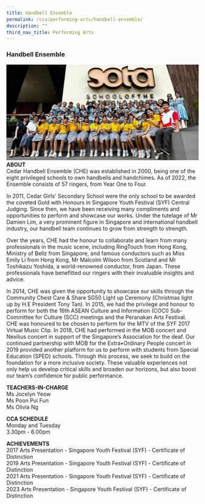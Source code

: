 ```yaml
---
title: Handbell Ensemble
permalink: /cca/performing-arts/handbell-ensemble/
description: ""
third_nav_title: Performing Arts
---
```

### Handbell Ensemble


![](/images/handbell2023.jpg)
**ABOUT**  <br>
Cedar Handbell Ensemble (CHE) was established in 2000, being one of the eight privileged schools to own handbells and handchimes. As of 2022, the Ensemble consists of 57 ringers, from Year One to Four.

In 2011, Cedar Girls’ Secondary School were the only school to be awarded the coveted Gold with Honours in Singapore Youth Festival (SYF) Central Judging. Since then, we have been receiving many compliments and opportunities to perform and showcase our
works. Under the tutelage of Mr Damien Lim, a very prominent figure in Singapore and international handbell industry, our handbell team continues to grow from strength to strength.

Over the years, CHE had the honour to collaborate and learn from many professionals in the music scene, including RingTouch from Hong Kong, Ministry of Bellz from Singapore, and famous conductors such as Miss Emily Li from Hong Kong, Mr Malcolm Wilson from Scotland and Mr Toshikazu Yoshida, a world-renowned conductor, from Japan. These professionals have benefitted our ringers with their invaluable insights and advice.

In 2014, CHE was given the opportunity to showcase our skills through the Community Chest Care &amp; Share SG50 Light up Ceremony (Christmas light up by H.E President Tony Tan). In 2015, we had the privilege and honour to perform for both the 16th ASEAN Culture and Information (COCI) Sub-Committee for Culture (SCC) meetings and the
Peranakan Arts Festival. CHE was honoured to be chosen to perform for the MTV of the SYF 2017 Virtual Music Clip. In 2018, CHE had performed in the MOB concert and Nexilius concert in support of the Singapore’s Association for the deaf. Our continued partnership with MOB for the&nbsp;Extra•Ordinary&nbsp;People concert in 2019 provided another
platform for us to perform with students from Special Education (SPED) schools. Through this process, we seek to build on the foundation for a more inclusive society. These valuable experiences not only help us develop critical skills and broaden our horizons, but also boost our
team’s confidence for public performance.


**TEACHERS-IN-CHARGE**<br>
Ms Jocelyn Yeow<br>
Ms Poon Pui Fun&nbsp;<br>
Ms Olivia Ng

  

**CCA SCHEDULE**<br>
Monday and Tuesday&nbsp;<br>
3.30pm - 6.00pm

  

**ACHIEVEMENTS**<br>
2017 Arts Presentation - Singapore Youth Festival (SYF) - Certificate of Distinction<br>
2019 Arts Presentation - Singapore Youth Festival (SYF) - Certificate of Distinction<br>
2021 Arts Presentation - Singapore Youth Festival (SYF) - Certificate of Distinction<br>
2023 Arts Presentation - Singapore Youth Festival (SYF) - Certificate of Distinction